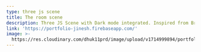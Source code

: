 ```yaml
---
type: three js scene
title: The room scene
description: Three JS Scene with Dark mode integrated. Inspired from Bruno Simon
link: 'https://portfolio-jinesh.firebaseapp.com/'
image: >-
  https://res.cloudinary.com/dhuk11prd/image/upload/v1714999894/portfolio-tina/image_1_nvsexp.png
---
```


